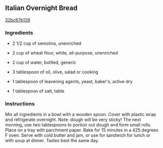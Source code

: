 ## Italian Overnight Bread

[32bc67b128](http://tastykitchen.com/recipes/breads/italian-overnight-bread/)

### Ingredients

 - 2 1/2 cup of semolina, unenriched

 - 2 cup of wheat flour, white, all-purpose, unenriched

 - 2 cup of water, bottled, generic

 - 3 tablespoon of oil, olive, salad or cooking

 - 1 tablespoon of leavening agents, yeast, baker's, active dry

 - 1 tablespoon of salt, table

### Instructions

Mix all ingredients in a bowl with a wooden spoon. Cover with plastic wrap and refrigerate overnight. Note: dough will be very sticky! The next morning, use two tablespoons to portion out dough and form small rolls. Place on a tray with parchment paper. Bake for 15 minutes in a 425 degrees F oven. Serve with cold butter and jam, or use for sandwich for lunch or with soup at dinner. Tastes best the same day.